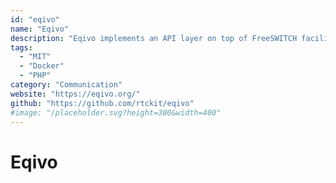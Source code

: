 ```yaml
---
id: "eqivo"
name: "Eqivo"
description: "Eqivo implements an API layer on top of FreeSWITCH facilitating integration between web applications and voice/video-enabled endpoints such as traditional phone lines (PSTN), VoIP phones, webRTC clients etc."
tags:
  - "MIT"
  - "Docker"
  - "PHP"
category: "Communication"
website: "https://eqivo.org/"
github: "https://github.com/rtckit/eqivo"
#image: "/placeholder.svg?height=300&width=400"
---
```


# Eqivo
